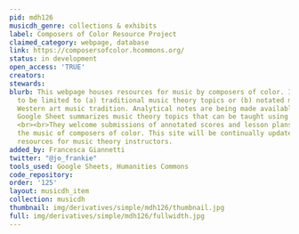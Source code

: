 ```yaml
---
pid: mdh126
musicdh_genre: collections & exhibits
label: Composers of Color Resource Project
claimed_category: webpage, database
link: https://composersofcolor.hcommons.org/
status: in development
open_access: 'TRUE'
creators:
stewards:
blurb: This webpage houses resources for music by composers of color. It is not intended
  to be limited to (a) traditional music theory topics or (b) notated music in the
  Western art music tradition. Analytical notes are being made available, while a
  Google Sheet summarizes music theory topics that can be taught using the repertoire.
  <br><br>They welcome submissions of annotated scores and lesson plans that incorporate
  the music of composers of color. This site will be continually updated with more
  resources for music theory instructors.
added_by: Francesca Giannetti
twitter: "@jo_frankie"
tools_used: Google Sheets, Humanities Commons
code_repository:
order: '125'
layout: musicdh_item
collection: musicdh
thumbnail: img/derivatives/simple/mdh126/thumbnail.jpg
full: img/derivatives/simple/mdh126/fullwidth.jpg
---
```

